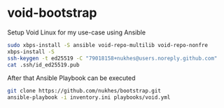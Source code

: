 # void-bootstrap
Setup Void Linux for my use-case using Ansible
```bash
sudo xbps-install -S ansible void-repo-multilib void-repo-nonfre
xbps-install -S
ssh-keygen -t ed25519 -C "79018158+nukhes@users.noreply.github.com"
cat .ssh/id_ed25519.pub
```

After that Ansible Playbook can be executed

```bash
git clone https://github.com/nukhes/bootstrap.git
ansible-playbook -i inventory.ini playbooks/void.yml
```